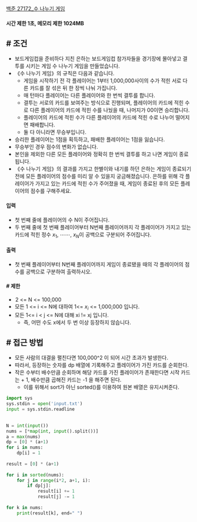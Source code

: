 
[백준 27172_수 나누기 게임](https://www.acmicpc.net/problem/27172)


#### **시간 제한 1초, 메모리 제한 1024MB**


## **# 조건**

- 보드게임컵을 준비하다 지친 은하는 보드게임컵 참가자들을 경기장에 몰아넣고 결투를 시키는 게임 수 나누기 게임을 만들었습니다.
- 《수 나누기 게임》의 규칙은 다음과 같습니다.
	- 게임을 시작하기 전 각 플레이어는 1부터 1,000,000사이의 수가 적힌 서로 다른 카드를 잘 섞은 뒤 한 장씩 나눠 가집니다.
	- 매 턴마다 플레이어는 다른 플레이어와 한 번씩 결투를 합니다.
	- 결투는 서로의 카드를 보여주는 방식으로 진행되며, 플레이어의 카드에 적힌 수로 다른 플레이어의 카드에 적힌 수를 나눴을 때, 나머지가 0$0$이면 승리합니다. 
	- 플레이어의 카드에 적힌 수가 다른 플레이어의 카드에 적힌 수로 나누어 떨어지면 패배합니다. 
	- 둘 다 아니라면 무승부입니다.
- 승리한 플레이어는 1점을 획득하고, 패배한 플레이어는 1점을 잃습니다. 
- 무승부인 경우 점수의 변화가 없습니다.
- 본인을 제외한 다른 모든 플레이어와 정확히 한 번씩 결투를 하고 나면 게임이 종료됩니다.
- 《수 나누기 게임》의 결과를 가지고 한별이와 내기를 하던 은하는 게임이 종료되기 전에 모든 플레이어의 점수를 미리 알 수 있을지 궁금해졌습니다. 은하를 위해 각 플레이어가 가지고 있는 카드에 적힌 수가 주어졌을 때, 게임이 종료된 후의 모든 플레이어의 점수를 구해주세요.


#### **입력**
- 첫 번째 줄에 플레이어의 수 N이 주어집니다.
- 두 번째 줄에 첫 번째 플레이어부터 N번째 플레이어까지 각 플레이어가 가지고 있는 카드에 적힌 정수 $x_{1}$, ⋯$\cdots$, $x_{N}$이 공백으로 구분되어 주어집니다.


#### **출력**
- 첫 번째 플레이어부터 N번째 플레이어까지 게임이 종료됐을 때의 각 플레이어의 점수를 공백으로 구분하여 출력하시오.


#### **# 제한**
-  2 <= N <= 100,000
- 모든 1 <= i <= N에 대하여 1<= $x_{i}$ <= 1,000,000 입니다.
- 모든 1<= i < j <= N에 대해 xi != xj 입니다.
	- 즉, 어떤 수도 x에서 두 번 이상 등장하지 않습니다.



## **# 접근 방법**

- 모든 사람의 대결을 펼친다면 100,000^2 이 되어 시간 초과가 발생한다.
- 따라서, 등장하는 숫자를 dp 배열에 기록해주고 플레이어가 가진 카드를 순회한다.
- 작은 수부터 배수만큼 순회하며 해당 카드를 가진 플레이어가 존재한다면 시작 카드는 + 1, 배수만큼 곱해진 카드는 -1 을 해주면 된다.
	- 이를 위해서 sort가 아닌 sorted()를 이용하여 원본 배열은 유지시켜준다.

```python
import sys  
sys.stdin = open('input.txt')  
input = sys.stdin.readline  
  
  
N = int(input())  
nums = [*map(int, input().split())]  
a = max(nums)  
dp = [0] * (a+1)  
for i in nums:  
    dp[i] = 1  
  
result = [0] * (a+1)  
  
for i in sorted(nums):  
    for j in range(i*2, a+1, i):  
        if dp[j]:  
            result[i] += 1  
            result[j] -= 1  
  
for k in nums:  
    print(result[k], end=" ")
```